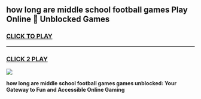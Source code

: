 
## how long are middle school football games Play Online 👋 Unblocked Games
<h3>
<a href="https://news.freeplayer.one?title=how_long_are_middle_school_football_games&ref=17GH">CLICK TO PLAY</a></h3>
<hr>

<h3>
<a href="https://news.freeplayer.one?title=how_long_are_middle_school_football_games&ref=17GH">CLICK 2 PLAY</a>
  
</h3>

<a href="https://news.freeplayer.one?title=how_long_are_middle_school_football_games&ref=17GH/"><img src="https://clearcache.store/games.png"></a>


**how long are middle school football games games unblocked: Your Gateway to Fun and Accessible Online Gaming**
